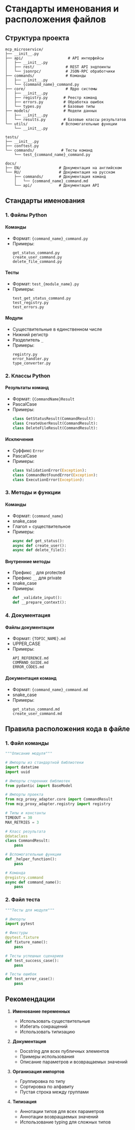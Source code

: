 # Стандарты именования и расположения файлов

## Структура проекта

```
mcp_microservice/
├── __init__.py
├── api/                    # API интерфейсы
│   ├── __init__.py
│   ├── rest/              # REST API эндпоинты
│   └── jsonrpc/           # JSON-RPC обработчики
├── commands/              # Команды
│   ├── __init__.py
│   └── {command_name}_command.py
├── core/                  # Ядро системы
│   ├── __init__.py
│   ├── registry.py       # Реестр команд
│   ├── errors.py         # Обработка ошибок
│   └── types.py          # Базовые типы
├── models/               # Модели данных
│   ├── __init__.py
│   └── results.py        # Базовые классы результатов
└── utils/               # Вспомогательные функции
    └── __init__.py

tests/
├── __init__.py
├── conftest.py
└── commands/            # Тесты команд
    └── test_{command_name}_command.py

docs/
├── EN/                 # Документация на английском
└── RU/                 # Документация на русском
    ├── commands/       # Документация команд
    │   └── {command_name}_command.md
    └── api/            # Документация API
```

## Стандарты именования

### 1. Файлы Python

#### Команды
- Формат: `{command_name}_command.py`
- Примеры:
  ```
  get_status_command.py
  create_user_command.py
  delete_file_command.py
  ```

#### Тесты
- Формат: `test_{module_name}.py`
- Примеры:
  ```
  test_get_status_command.py
  test_registry.py
  test_errors.py
  ```

#### Модули
- Существительные в единственном числе
- Нижний регистр
- Разделитель `_`
- Примеры:
  ```
  registry.py
  error_handler.py
  type_converter.py
  ```

### 2. Классы Python

#### Результаты команд
- Формат: `{CommandName}Result`
- PascalCase
- Примеры:
  ```python
  class GetStatusResult(CommandResult):
  class CreateUserResult(CommandResult):
  class DeleteFileResult(CommandResult):
  ```

#### Исключения
- Суффикс `Error`
- PascalCase
- Примеры:
  ```python
  class ValidationError(Exception):
  class CommandNotFoundError(Exception):
  class ExecutionError(Exception):
  ```

### 3. Методы и функции

#### Команды
- Формат: `{command_name}`
- snake_case
- Глагол + существительное
- Примеры:
  ```python
  async def get_status():
  async def create_user():
  async def delete_file():
  ```

#### Внутренние методы
- Префикс `_` для protected
- Префикс `__` для private
- snake_case
- Примеры:
  ```python
  def _validate_input():
  def __prepare_context():
  ```

### 4. Документация

#### Файлы документации
- Формат: `{TOPIC_NAME}.md`
- UPPER_CASE
- Примеры:
  ```
  API_REFERENCE.md
  COMMAND_GUIDE.md
  ERROR_CODES.md
  ```

#### Документация команд
- Формат: `{command_name}_command.md`
- snake_case
- Примеры:
  ```
  get_status_command.md
  create_user_command.md
  ```

## Правила расположения кода в файле

### 1. Файл команды
```python
"""Описание модуля"""

# Импорты из стандартной библиотеки
import datetime
import uuid

# Импорты сторонних библиотек
from pydantic import BaseModel

# Импорты проекта
from mcp_proxy_adapter.core import CommandResult
from mcp_proxy_adapter.registry import registry

# Типы и константы
TIMEOUT = 30
MAX_RETRIES = 3

# Класс результата
@dataclass
class CommandResult:
    pass

# Вспомогательные функции
def _helper_function():
    pass

# Команда
@registry.command
async def command_name():
    pass
```

### 2. Файл теста
```python
"""Тесты для модуля"""

# Импорты
import pytest

# Фикстуры
@pytest.fixture
def fixture_name():
    pass

# Тесты успешных сценариев
def test_success_case():
    pass

# Тесты ошибок
def test_error_case():
    pass
```

## Рекомендации

1. **Именование переменных**
   - Использовать существительные
   - Избегать сокращений
   - Использовать типизацию

2. **Документация**
   - Docstring для всех публичных элементов
   - Примеры использования
   - Описание параметров и возвращаемых значений

3. **Организация импортов**
   - Группировка по типу
   - Сортировка по алфавиту
   - Пустая строка между группами

4. **Типизация**
   - Аннотации типов для всех параметров
   - Аннотации возвращаемых значений
   - Использование typing для сложных типов 